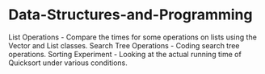 # Data-Structures-and-Programming
List Operations - Compare the times for some operations on lists using the Vector and List classes.
Search Tree Operations - Coding search tree operations.
Sorting Experiment - Looking at the actual running time of Quicksort under various conditions.
